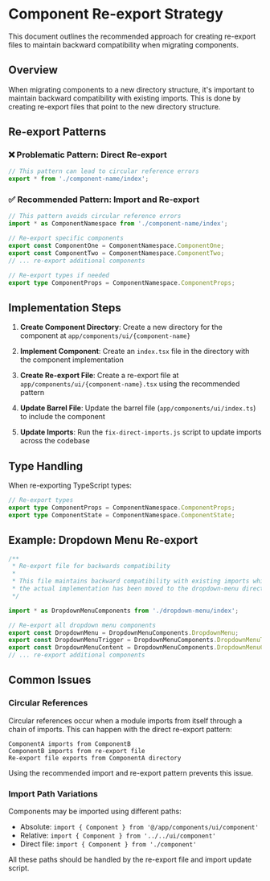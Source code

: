 # Component Re-export Strategy

This document outlines the recommended approach for creating re-export files to maintain backward compatibility when migrating components.

## Overview

When migrating components to a new directory structure, it's important to maintain backward compatibility with existing imports. This is done by creating re-export files that point to the new directory structure.

## Re-export Patterns

### ❌ Problematic Pattern: Direct Re-export

```typescript
// This pattern can lead to circular reference errors
export * from './component-name/index';
```

### ✅ Recommended Pattern: Import and Re-export

```typescript
// This pattern avoids circular reference errors
import * as ComponentNamespace from './component-name/index';

// Re-export specific components
export const ComponentOne = ComponentNamespace.ComponentOne;
export const ComponentTwo = ComponentNamespace.ComponentTwo;
// ... re-export additional components

// Re-export types if needed
export type ComponentProps = ComponentNamespace.ComponentProps;
```

## Implementation Steps

1. **Create Component Directory**: Create a new directory for the component at `app/components/ui/{component-name}`

2. **Implement Component**: Create an `index.tsx` file in the directory with the component implementation

3. **Create Re-export File**: Create a re-export file at `app/components/ui/{component-name}.tsx` using the recommended pattern

4. **Update Barrel File**: Update the barrel file (`app/components/ui/index.ts`) to include the component

5. **Update Imports**: Run the `fix-direct-imports.js` script to update imports across the codebase

## Type Handling

When re-exporting TypeScript types:

```typescript
// Re-export types
export type ComponentProps = ComponentNamespace.ComponentProps;
export type ComponentState = ComponentNamespace.ComponentState;
```

## Example: Dropdown Menu Re-export

```typescript
/**
 * Re-export file for backwards compatibility
 * 
 * This file maintains backward compatibility with existing imports while
 * the actual implementation has been moved to the dropdown-menu directory.
 */

import * as DropdownMenuComponents from './dropdown-menu/index';

// Re-export all dropdown menu components
export const DropdownMenu = DropdownMenuComponents.DropdownMenu;
export const DropdownMenuTrigger = DropdownMenuComponents.DropdownMenuTrigger;
export const DropdownMenuContent = DropdownMenuComponents.DropdownMenuContent;
// ... re-export additional components
```

## Common Issues

### Circular References

Circular references occur when a module imports from itself through a chain of imports. This can happen with the direct re-export pattern:

```
ComponentA imports from ComponentB
ComponentB imports from re-export file
Re-export file exports from ComponentA directory
```

Using the recommended import and re-export pattern prevents this issue.

### Import Path Variations

Components may be imported using different paths:

- Absolute: `import { Component } from '@/app/components/ui/component'`
- Relative: `import { Component } from '../../ui/component'`
- Direct file: `import { Component } from './component'`

All these paths should be handled by the re-export file and import update script. 